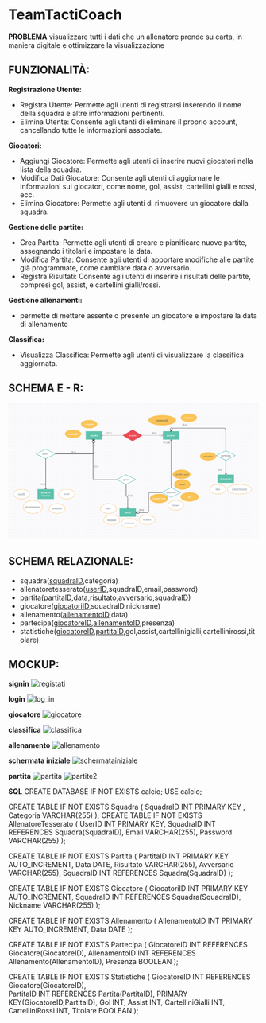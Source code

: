 # TeamTactiCoach

**PROBLEMA**
visualizzare tutti i dati che un allenatore prende su carta, in maniera digitale e ottimizzare la visualizzazione

## FUNZIONALITÀ:

**Registrazione Utente:**
- Registra Utente: Permette agli utenti di registrarsi inserendo il nome della squadra e altre informazioni pertinenti.
- Elimina Utente: Consente agli utenti di eliminare il proprio account, cancellando tutte le informazioni associate.

**Giocatori:**
- Aggiungi Giocatore: Permette agli utenti di inserire nuovi giocatori nella lista della squadra.
- Modifica Dati Giocatore: Consente agli utenti di aggiornare le informazioni sui giocatori, come nome, gol, assist, cartellini gialli e rossi, ecc.
- Elimina Giocatore: Permette agli utenti di rimuovere un giocatore dalla squadra.

**Gestione delle partite:**
- Crea Partita: Permette agli utenti di creare e pianificare nuove partite, assegnando i titolari e impostare la data.
- Modifica Partita: Consente agli utenti di apportare modifiche alle partite già programmate, come cambiare data o avversario.
- Registra Risultati: Consente agli utenti di inserire i risultati delle partite, compresi gol, assist, e cartellini gialli/rossi.

**Gestione allenamenti:**
- permette di mettere assente o presente un giocatore e impostare la data di allenamento
  
**Classifica:**
- Visualizza Classifica: Permette agli utenti di visualizzare la classifica aggiornata.

## SCHEMA E - R:
![schema_er.png](https://github.com/maspermattia/TeamTactiCoach/blob/d998454b18082c49d6cf0947ebb508281b9570e1/schema_er.png)


## SCHEMA RELAZIONALE:

- squadra(<ins>squadraID</ins>,categoria)
- allenatoretesserato(<ins>userID</ins>,squadraID,email,password)
- partita(<ins>partitaID</ins>,data,risultato,avversario,squadraID)
- giocatore(<ins>giocatoriID</ins>,squadraID,nickname)
- allenamento(<ins>allenamentoID</ins>,data)
- partecipa(<ins>giocatoreID</ins>,<ins>allenamentoID</ins>,presenza)
- statistiche(<ins>giocatoreID</ins>,<ins>partitaID</ins>,gol,assist,cartellinigialli,cartellinirossi,titolare)

## MOCKUP:

**signin**
![registati](https://github.com/maspermattia/TeamTactiCoach/assets/101709283/4a5bafa9-ebba-40c2-8f7c-6fdba5d3baac)

**login**
![log_in](https://github.com/maspermattia/TeamTactiCoach/assets/101709283/9658821b-f331-4003-ad08-0b2966eb0eb1)

**giocatore**
![giocatore](https://github.com/maspermattia/TeamTactiCoach/assets/101709283/adc93359-cb3d-45d3-8576-4a14e65b4dad)

**classifica**
![classifica](https://github.com/maspermattia/TeamTactiCoach/assets/101709283/8de2d8de-c8bd-46a2-bdf5-fe5c6317cf7e)

**allenamento**
![allenamento](https://github.com/maspermattia/TeamTactiCoach/assets/101709283/2f8fc655-9f99-4536-83fc-9a9965b4873f)

**schermata iniziale**
![schermatainiziale](https://github.com/maspermattia/TeamTactiCoach/assets/101709283/bc596190-732b-49ed-abe1-881e9a1db06f)

**partita**
![partita](https://github.com/maspermattia/TeamTactiCoach/assets/101709283/64fa6d81-f94b-45d5-8c09-c147b734418a)
![partite2](https://github.com/maspermattia/TeamTactiCoach/assets/101709283/c857b1e2-0e7c-4f84-a8f8-c896b9fa57de)

**SQL**
CREATE DATABASE IF NOT EXISTS  calcio;
USE calcio;
 
CREATE TABLE IF NOT EXISTS Squadra (
    SquadraID INT PRIMARY KEY ,
    Categoria VARCHAR(255)
);
CREATE TABLE IF NOT EXISTS AllenatoreTesserato (
    UserID INT PRIMARY KEY,
    SquadraID INT  REFERENCES Squadra(SquadraID),
    Email VARCHAR(255),
    Password VARCHAR(255)
);

CREATE TABLE IF NOT EXISTS Partita (
    PartitaID INT PRIMARY KEY AUTO_INCREMENT,
    Data DATE,
    Risultato VARCHAR(255),
    Avversario VARCHAR(255),
    SquadraID INT REFERENCES Squadra(SquadraID)
);

CREATE TABLE IF NOT EXISTS Giocatore (
    GiocatoriID INT PRIMARY KEY AUTO_INCREMENT,
    SquadraID INT REFERENCES Squadra(SquadraID),
    Nickname VARCHAR(255)
);

CREATE TABLE IF NOT EXISTS Allenamento (
    AllenamentoID INT PRIMARY KEY AUTO_INCREMENT,
    Data DATE
);

CREATE TABLE IF NOT EXISTS Partecipa (
    GiocatoreID INT REFERENCES Giocatore(GiocatoreID),
    AllenamentoID INT REFERENCES Allenamento(AllenamentoID),
    Presenza BOOLEAN
);

CREATE TABLE IF NOT EXISTS Statistiche (
    GiocatoreID INT  REFERENCES Giocatore(GiocatoreID),  
    PartitaID INT  REFERENCES Partita(PartitaID),
    PRIMARY KEY(GiocatoreID,PartitaID),
    Gol INT,
    Assist INT,
    CartelliniGialli INT,
    CartelliniRossi INT,
    Titolare BOOLEAN
);










